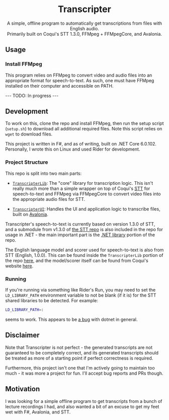 <div align="center">
  <h1>Transcripter</h1>

  <p>
  A simple, offline program to automatically get transcriptions from files with English audio.</br>
  Primarily built on Coqui's STT 1.3.0, FFMpeg + FFMpegCore, and Avalonia.
  </p>
</div>

## Usage

### Install FFMpeg

This program relies on FFMpeg to convert video and audio files into an appropriate format for speech-to-text. As such,
one must have FFMpeg installed on their computer and accessible on PATH.

--- TODO: In progress ---

## Development

To work on this, clone the repo and install FFMpeg, then run the setup script (`setup.sh`) to download all additional
required files. Note this script relies on `wget` to download files.

This project is written in F#, and as of writing, built on .NET Core 6.0.102. Personally, I wrote this on
Linux and used Rider for development.

### Project Structure

This repo is split into two main parts:

- [`TranscripterLib`](./TranscripterLib): The "core" library for transcription logic. This isn't really much more than a
  simple wrapper on top of
  Coqui's [STT](https://github.com/coqui-ai/STT) for speech-to-text and FFMpeg via FFMpegCore to convert video files
  into the appropriate audio files for STT.

- [`TranscripterUI`](./TranscripterUI): Handles the UI and application logic to transcribe files, built
  on [Avalonia](https://avaloniaui.net/).

Transcripter's speech-to-text is currently based on version 1.3.0 of STT, and a submodule from v1.3.0
of [the STT repo](https://github.com/coqui-ai/STT) is also included in the repo for usage in .NET - the main
important part is the [.NET library](https://github.com/coqui-ai/STT/tree/main/native_client/dotnet) portion of the
repo.

The English language model and scorer used for speech-to-text is also from STT (English, 1.0.0). This can be found
inside the `TranscripterLib` portion of the repo [here](./TranscripterLib/model), and
the model/scorer itself can be found from Coqui's website [here](https://coqui.ai/english/coqui/v1.0.0-huge-vocab).

### Running

If you're running via something like Rider's Run, you may need to set the `LD_LIBRARY_PATH` environment variable
to not be blank (if it is) for the STT shared libraries to be detected. For example:

```bash
LD_LIBRARY_PATH=:
```

seems to work. This appears to be [a bug](https://github.com/dotnet/sdk/issues/9586) with dotnet in general.

## Disclaimer

Note that Transcripter is not perfect - the generated transcripts are not guaranteed to be
completely correct, and its generated transcripts should be treated as more of a starting point if perfect correctness
is required.

Furthermore, this project isn't one that I'm actively going to maintain too much - it was more a project for fun. I'll
accept bug reports and PRs though.

## Motivation

I was looking for a simple offline program to get transcripts from a bunch of lecture recordings I had, and also wanted
a bit of an excuse to get my feet wet with F#, Avalonia, and STT.
